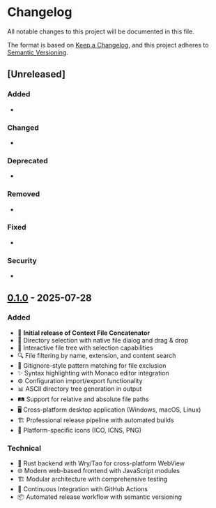 # Changelog

All notable changes to this project will be documented in this file.

The format is based on [Keep a Changelog](https://keepachangelog.com/en/1.0.0/),
and this project adheres to [Semantic Versioning](https://semver.org/spec/v2.0.0.html).

## [Unreleased]

### Added

-

### Changed

-

### Deprecated

-

### Removed

-

### Fixed

-

### Security

-

## [0.1.0] - 2025-07-28

### Added

- 🎉 **Initial release of Context File Concatenator**
- 📁 Directory selection with native file dialog and drag & drop
- 🌳 Interactive file tree with selection capabilities
- 🔍 File filtering by name, extension, and content search
- 🚫 Gitignore-style pattern matching for file exclusion
- ✨ Syntax highlighting with Monaco editor integration
- ⚙️ Configuration import/export functionality
- 📊 ASCII directory tree generation in output
- 🛤️ Support for relative and absolute file paths
- 🖥️ Cross-platform desktop application (Windows, macOS, Linux)
- 🏗️ Professional release pipeline with automated builds
- 🎨 Platform-specific icons (ICO, ICNS, PNG)

### Technical

- 🦀 Rust backend with Wry/Tao for cross-platform WebView
- 🌐 Modern web-based frontend with JavaScript modules
- 🏗️ Modular architecture with comprehensive testing
- 🔄 Continuous Integration with GitHub Actions
- 📦 Automated release workflow with semantic versioning

[0.1.0]: https://github.com/src-dbgr/context-file-concat/releases/tag/v0.1.0
